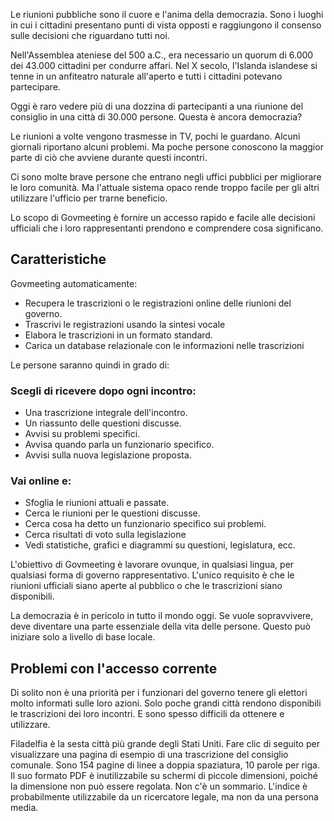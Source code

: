 <!-- START OF README SECTION --><!-- Note the controller for this page is app/about-project/overview/overview.ts -->
<p> Le riunioni pubbliche sono il cuore e l&#39;anima della democrazia. Sono i luoghi in cui i cittadini presentano punti di vista opposti e raggiungono il consenso sulle decisioni che riguardano tutti noi. </p>

<p> Nell&#39;Assemblea ateniese del 500 a.C., era necessario un quorum di 6.000 dei 43.000 cittadini per condurre affari. Nel X secolo, l&#39;Islanda islandese si tenne in un anfiteatro naturale all&#39;aperto e tutti i cittadini potevano partecipare. </p>

<p> Oggi è raro vedere più di una dozzina di partecipanti a una riunione del consiglio in una città di 30.000 persone. Questa è ancora democrazia? </p>

<p> Le riunioni a volte vengono trasmesse in TV, pochi le guardano. Alcuni giornali riportano alcuni problemi. Ma poche persone conoscono la maggior parte di ciò che avviene durante questi incontri. </p>

<p> Ci sono molte brave persone che entrano negli uffici pubblici per migliorare le loro comunità. Ma l&#39;attuale sistema opaco rende troppo facile per gli altri utilizzare l&#39;ufficio per trarne beneficio. </p>

<p> Lo scopo di Govmeeting è fornire un accesso rapido e facile alle decisioni ufficiali che i loro rappresentanti prendono e comprendere cosa significano. </p>
<h2> Caratteristiche </h2>
<p> Govmeeting automaticamente: </p>

<ul>
<li> Recupera le trascrizioni o le registrazioni online delle riunioni del governo. </li>
<li> Trascrivi le registrazioni usando la sintesi vocale </li>
<li> Elabora le trascrizioni in un formato standard. </li>
<li> Carica un database relazionale con le informazioni nelle trascrizioni </li>
</ul>
<p> Le persone saranno quindi in grado di: </p>
<h3> Scegli di ricevere dopo ogni incontro: </h3>
<ul>
<li> Una trascrizione integrale dell&#39;incontro. </li>
<li> Un riassunto delle questioni discusse. </li>
<li> Avvisi su problemi specifici. </li>
<li> Avvisa quando parla un funzionario specifico. </li>
<li> Avvisi sulla nuova legislazione proposta. </li>
</ul><h3> Vai online e: </h3>
<ul>
<li> Sfoglia le riunioni attuali e passate. </li>
<li> Cerca le riunioni per le questioni discusse. </li>
<li> Cerca cosa ha detto un funzionario specifico sui problemi. </li>
<li> Cerca risultati di voto sulla legislazione </li>
<li> Vedi statistiche, grafici e diagrammi su questioni, legislatura, ecc. </li>
</ul>
<p> L&#39;obiettivo di Govmeeting è lavorare ovunque, in qualsiasi lingua, per qualsiasi forma di governo rappresentativo. L&#39;unico requisito è che le riunioni ufficiali siano aperte al pubblico o che le trascrizioni siano disponibili. </p>

<p> La democrazia è in pericolo in tutto il mondo oggi. Se vuole sopravvivere, deve diventare una parte essenziale della vita delle persone. Questo può iniziare solo a livello di base locale. </p>
<!-- END OF README SECTION -->
<p><a name="continued"></a></p>
<h2> Problemi con l&#39;accesso corrente </h2>
<p> Di solito non è una priorità per i funzionari del governo tenere gli elettori molto informati sulle loro azioni. Solo poche grandi città rendono disponibili le trascrizioni dei loro incontri. E sono spesso difficili da ottenere e utilizzare. </p>

<p> Filadelfia è la sesta città più grande degli Stati Uniti. Fare clic di seguito per visualizzare una pagina di esempio di una trascrizione del consiglio comunale. Sono 154 pagine di linee a doppia spaziatura, 10 parole per riga. Il suo formato PDF è inutilizzabile su schermi di piccole dimensioni, poiché la dimensione non può essere regolata. Non c&#39;è un sommario. L&#39;indice è probabilmente utilizzabile da un ricercatore legale, ma non da una persona media. </p>
